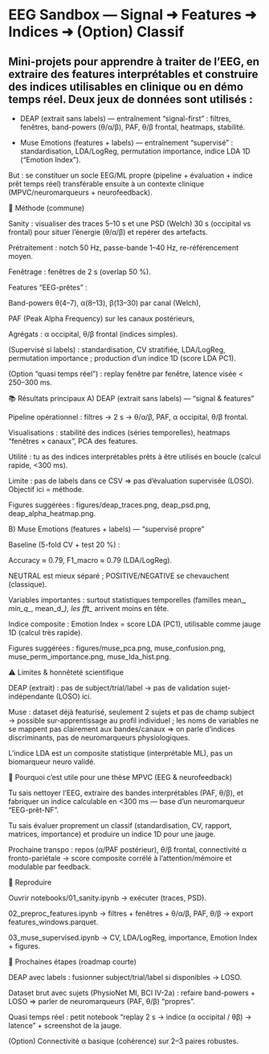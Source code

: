 # EEG Sandbox — Signal ➜ Features ➜ Indices ➜ (Option) Classif

## Mini-projets pour apprendre à traiter de l’EEG, en extraire des features interprétables et construire des indices utilisables en clinique ou en démo temps réel. Deux jeux de données sont utilisés :

- DEAP (extrait sans labels) — entraînement “signal-first” : filtres, fenêtres, band-powers (θ/α/β), PAF, θ/β frontal, heatmaps, stabilité.

- Muse Emotions (features + labels) — entraînement “supervisé” : standardisation, LDA/LogReg, permutation importance, indice LDA 1D (“Emotion Index”).

But : se constituer un socle EEG/ML propre (pipeline + évaluation + indice prêt temps réel) transférable ensuite à un contexte clinique (MPVC/neuromarqueurs + neurofeedback).

🔎 Méthode (commune)

Sanity : visualiser des traces 5–10 s et une PSD (Welch) 30 s (occipital vs frontal) pour situer l’énergie (θ/α/β) et repérer des artefacts.

Prétraitement : notch 50 Hz, passe-bande 1–40 Hz, re-référencement moyen.

Fenêtrage : fenêtres de 2 s (overlap 50 %).

Features “EEG-prêtes” :

Band-powers θ(4–7), α(8–13), β(13–30) par canal (Welch),

PAF (Peak Alpha Frequency) sur les canaux postérieurs,

Agrégats : α occipital, θ/β frontal (indices simples).

(Supervisé si labels) : standardisation, CV stratifiée, LDA/LogReg,
permutation importance ; production d’un indice 1D (score LDA PC1).

(Option “quasi temps réel”) : replay fenêtre par fenêtre, latence visée < 250–300 ms.

📚 Résultats principaux
A) DEAP (extrait sans labels) — “signal & features”

Pipeline opérationnel : filtres → 2 s → θ/α/β, PAF, α occipital, θ/β frontal.

Visualisations : stabilité des indices (séries temporelles), heatmaps “fenêtres × canaux”, PCA des features.

Utilité : tu as des indices interprétables prêts à être utilisés en boucle (calcul rapide, <300 ms).

Limite : pas de labels dans ce CSV ⇒ pas d’évaluation supervisée (LOSO). Objectif ici = méthode.

Figures suggérées : figures/deap_traces.png, deap_psd.png, deap_alpha_heatmap.png.

B) Muse Emotions (features + labels) — “supervisé propre”

Baseline (5-fold CV + test 20 %) :

Accuracy ≈ 0.79, F1_macro ≈ 0.79 (LDA/LogReg).

NEUTRAL est mieux séparé ; POSITIVE/NEGATIVE se chevauchent (classique).

Variables importantes : surtout statistiques temporelles (familles mean_*, min_q_*, mean_d_*), les fft_* arrivent moins en tête.

Indice composite : Emotion Index = score LDA (PC1), utilisable comme jauge 1D (calcul très rapide).

Figures suggérées : figures/muse_pca.png, muse_confusion.png, muse_perm_importance.png, muse_lda_hist.png.

⚠️ Limites & honnêteté scientifique

DEAP (extrait) : pas de subject/trial/label → pas de validation sujet-indépendante (LOSO) ici.

Muse : dataset déjà featurisé, seulement 2 sujets et pas de champ subject → possible sur-apprentissage au profil individuel ; les noms de variables ne se mappent pas clairement aux bandes/canaux ⇒ on parle d’indices discriminants, pas de neuromarqueurs physiologiques.

L’indice LDA est un composite statistique (interprétable ML), pas un biomarqueur neuro validé.

🧠 Pourquoi c’est utile pour une thèse MPVC (EEG & neurofeedback)

Tu sais nettoyer l’EEG, extraire des bandes interprétables (PAF, θ/β), et fabriquer un indice calculable en <300 ms — base d’un neuromarqueur “EEG-prêt-NF”.

Tu sais évaluer proprement un classif (standardisation, CV, rapport, matrices, importance) et produire un indice 1D pour une jauge.

Prochaine transpo : repos (α/PAF postérieur), θ/β frontal, connectivité α fronto-pariétale → score composite corrélé à l’attention/mémoire et modulable par feedback.

🔁 Reproduire

Ouvrir notebooks/01_sanity.ipynb → exécuter (traces, PSD).

02_preproc_features.ipynb → filtres + fenêtres + θ/α/β, PAF, θ/β → export features_windows.parquet.

03_muse_supervised.ipynb → CV, LDA/LogReg, importance, Emotion Index + figures.

🧭 Prochaines étapes (roadmap courte)

DEAP avec labels : fusionner subject/trial/label si disponibles → LOSO.

Dataset brut avec sujets (PhysioNet MI, BCI IV-2a) : refaire band-powers + LOSO ⇒ parler de neuromarqueurs (PAF, θ/β) “propres”.

Quasi temps réel : petit notebook “replay 2 s → indice (α occipital / θβ) → latence” + screenshot de la jauge.

(Option) Connectivité α basique (cohérence) sur 2–3 paires robustes.
